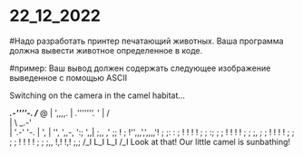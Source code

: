 # 22_12_2022
#Надо разработать принтер печатающий животных. Ваша программа должна вывести животное определенное в коде.

#пример: Ваш вывод должен содержать следующее изображение выведенное с помощью ASCII

Switching on the camera in the camel habitat...
<!--language: lang-none-->
 ___.-''''-.
/___  @    |
',,,,.     |         _.'''''''._
     '     |        /           \
     |     \    _.-'             \
     |      '.-'                  '-.
     |                               ',
     |                                '',
      ',,-,                           ':;
           ',,| ;,,                 ,' ;;
              ! ; !'',,,',',,,,'!  ;   ;:
             : ;  ! !       ! ! ;  ;   :;
             ; ;   ! !      ! !  ; ;   ;,
            ; ;    ! !     ! !   ; ;
            ; ;    ! !    ! !     ; ;
           ;,,      !,!   !,!     ;,;
           /_I      L_I   L_I     /_I
Look at that! Our little camel is sunbathing!
